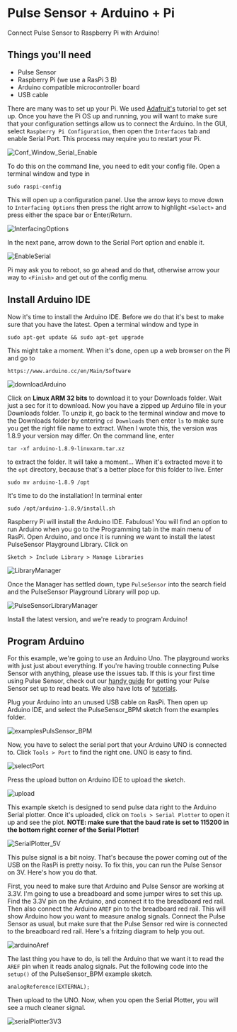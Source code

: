 # Pulse Sensor + Arduino + Pi
Connect Pulse Sensor to Raspberry Pi with Arduino!

## Things you'll need

* Pulse Sensor
* Raspberry Pi (we use a RasPi 3 B)
* Arduino compatible microcontroller board
* USB cable

There are many was to set up your Pi. We used [Adafruit's](https://learn.adafruit.com/series/learn-raspberry-pi) tutorial to get set up. Once you have the Pi OS up and running, you will want to make sure that your configuration settings allow us to connect the Arduino. In the GUI, select `Raspberry Pi Configuration`, then open the `Interfaces` tab and enable Serial Port. This process may require you to restart your Pi.

![Conf_Window_Serial_Enable](../images/PiConfigWindowSerial.png)

To do this on the command line, you need to edit your config file. Open a terminal window and type in

	sudo raspi-config
	
This will open up a configuration panel. Use the arrow keys to move down to `Interfacing Options` then press the right arrow to highlight `<Select>` and press either the space bar or Enter/Return. 

![InterfacingOptions](../images/InterfacingOptions.png)

In the next pane, arrow down to the Serial Port option and enable it. 

![EnableSerial](../images/EnableSerial.png)

Pi may ask you to reboot, so go ahead and do that, otherwise arrow your way to `<Finish>` and get out of the config menu.

## Install Arduino IDE
Now it's time to install the Arduino IDE. Before we do that it's best to make sure that you have the latest. Open a terminal window and type in

	sudo apt-get update && sudo apt-get upgrade
	
This might take a moment. When it's done, open up a web browser on the Pi and go to 

	https://www.arduino.cc/en/Main/Software
	
![downloadArduino](../images/DownloadArduino.png)

Click on **Linux ARM 32 bits** to download it to your Downloads folder. Wait just a sec for it to download. Now you have a zipped up Arduino file in your Downloads folder. To unzip it, go back to the terminal window and move to the Downloads folder by entering `cd Downloads` then enter `ls` to make sure you get the right file name to extract. When I wrote this, the version was 1.8.9 your version may differ. On the command line, enter

	tar -xf arduino-1.8.9-linuxarm.tar.xz
	
to extract the folder. It will take a moment... When it's extracted move it to the `opt` directory, because that's a better place for this folder to live. Enter 

	sudo mv arduino-1.8.9 /opt

It's time to do the installation! In terminal enter 

	sudo /opt/arduino-1.8.9/install.sh

Raspberry Pi will install the Arduino IDE. Fabulous! You will find an option to run Arduino when you go to the Programming tab in the main menu of RasPi. Open Arduino, and once it is running we want to install the latest PulseSensor Playground Library. Click on 

	Sketch > Include Library > Manage Libraries
	
![LibraryManager](../images/ArdLibManager.png)
	
Once the Manager has settled down, type `PulseSensor` into the search field and the PulseSensor Playground Library will pop up. 

![PulseSensorLibraryManager](../images/InstallPlayground.png)

Install the latest version, and we're ready to program Arduino!

## Program Arduino
For this example, we're going to use an Arduino Uno. The playground works with just just about everything. If you're having trouble connecting Pulse Sensor with anything, please use the issues tab. If this is your first time using Pulse Sensor, check out our [handy guide](https://docs.google.com/document/d/1d8EwDcXH1AZpIpEnrET28EBgStrbkbppxjQZcNRAlkI/edit?usp=sharing) for getting your Pulse Sensor set up to read beats. We also have lots of [tutorials](https://pulsesensor.com/).

Plug your Arduino into an unused USB cable on RasPi. Then open up Arduino IDE, and select the PulseSensor_BPM sketch from the examples folder.

![examplesPulsSensor_BPM](../images/exampleSketch.png)

Now, you have to select the serial port that your Arduino UNO is connected to. Click `Tools > Port` to find the right one. UNO is easy to find.

![selectPort](../images/selectPort.png)

Press the upload button on Arduino IDE to upload the sketch. 

![upload](../images/uploadButton.png)

This example sketch is designed to send pulse data right to the Arduino Serial plotter. Once it's uploaded, click on `Tools > Serial Plotter` to open it up and see the plot. **NOTE: make sure that the baud rate is set to 115200 in the bottom right corner of the Serial Plotter!**

![SerialPlotter_5V](../images/serialPlotter5V.png)

This pulse signal is a bit noisy. That's because the power coming out of the USB on the RasPi is pretty noisy. To fix this, you can run the Pulse Sensor on 3V. Here's how you do that.

First, you need to make sure that Arduino and Pulse Sensor are working at 3.3V. I'm going to use a breadboard and some jumper wires to set this up. Find the 3.3V pin on the Arduino, and connect it to the breadboard red rail. Then also connect the Arduino `AREF` pin to the breadboard red rail. This will show Arduino how you want to measure analog signals. Connect the Pulse Sensor as usual, but make sure that the Pulse Sensor red wire is connected to the breadboard red rail. Here's a fritzing diagram to help you out.

![arduinoAref](../images/PulseSensorUno3V3.png)

The last thing you have to do, is tell the Arduino that we want it to read the `AREF` pin when it reads analog signals. Put the following code into the `setup()` of the PulseSensor_BPM example sketch.

	analogReference(EXTERNAL);
	
Then upload to the UNO. Now, when you open the Serial Plotter, you will see a much cleaner signal.

![serialPlotter3V3](../images/serialPlotter3V3.png)	



